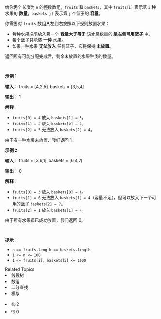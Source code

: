 <p>给你两个长度为 <code>n</code>&nbsp;的整数数组，<code>fruits</code> 和 <code>baskets</code>，其中 <code>fruits[i]</code> 表示第 <code>i</code>&nbsp;种水果的 <strong>数量</strong>，<code>baskets[j]</code> 表示第 <code>j</code>&nbsp;个篮子的 <strong>容量</strong>。</p>

<p>你需要对 <code>fruits</code> 数组从左到右按照以下规则放置水果：</p>

<ul> 
 <li>每种水果必须放入第一个 <strong>容量大于等于</strong> 该水果数量的 <strong>最左侧可用篮子</strong> 中。</li> 
 <li>每个篮子只能装 <b>一种</b> 水果。</li> 
 <li>如果一种水果 <b>无法放入</b> 任何篮子，它将保持 <b>未放置</b>。</li> 
</ul>

<p>返回所有可能分配完成后，剩余未放置的水果种类的数量。</p>

<p>&nbsp;</p>

<p><strong class="example">示例 1</strong></p>

<div class="example-block"> 
 <p><strong>输入：</strong> <span class="example-io">fruits = [4,2,5], baskets = [3,5,4]</span></p> 
</div>

<p><strong>输出：</strong> <span class="example-io">1</span></p>

<p><strong>解释：</strong></p>

<ul> 
 <li><code>fruits[0] = 4</code> 放入 <code>baskets[1] = 5</code>。</li> 
 <li><code>fruits[1] = 2</code> 放入 <code>baskets[0] = 3</code>。</li> 
 <li><code>fruits[2] = 5</code> 无法放入 <code>baskets[2] = 4</code>。</li> 
</ul>

<p>由于有一种水果未放置，我们返回 1。</p>

<p><strong class="example">示例 2</strong></p>

<div class="example-block"> 
 <p><strong>输入：</strong> <span class="example-io">fruits = [3,6,1], baskets = [6,4,7]</span></p> 
</div>

<p><strong>输出：</strong> <span class="example-io">0</span></p>

<p><strong>解释：</strong></p>

<ul> 
 <li><code>fruits[0] = 3</code> 放入 <code>baskets[0] = 6</code>。</li> 
 <li><code>fruits[1] = 6</code> 无法放入 <code>baskets[1] = 4</code>（容量不足），但可以放入下一个可用的篮子 <code>baskets[2] = 7</code>。</li> 
 <li><code>fruits[2] = 1</code> 放入 <code>baskets[1] = 4</code>。</li> 
</ul>

<p>由于所有水果都已成功放置，我们返回 0。</p>

<p>&nbsp;</p>

<p><b>提示：</b></p>

<ul> 
 <li><code>n == fruits.length == baskets.length</code></li> 
 <li><code>1 &lt;= n &lt;= 100</code></li> 
 <li><code>1 &lt;= fruits[i], baskets[i] &lt;= 1000</code></li> 
</ul>

<div><div>Related Topics</div><div><li>线段树</li><li>数组</li><li>二分查找</li><li>模拟</li></div></div><br><div><li>👍 2</li><li>👎 0</li></div>